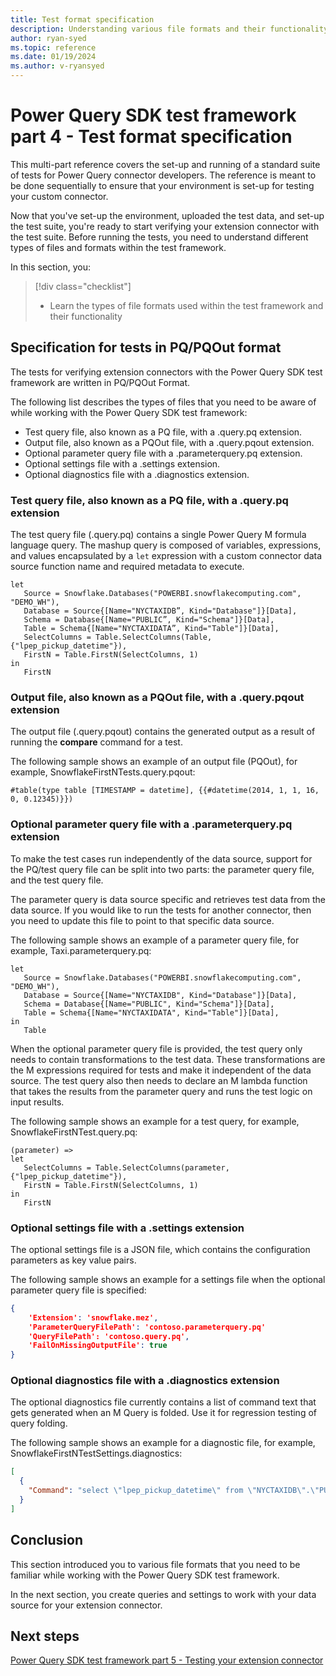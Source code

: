 ```yaml
---
title: Test format specification
description: Understanding various file formats and their functionality within the Power Query SDK test framework.
author: ryan-syed
ms.topic: reference
ms.date: 01/19/2024
ms.author: v-ryansyed
---
```


# Power Query SDK test framework part 4 - Test format specification

This multi-part reference covers the set-up and running of a standard suite of tests for Power Query connector developers. The reference is meant to be done sequentially to ensure that your environment is set-up for testing your custom connector.

Now that you've set-up the environment, uploaded the test data, and set-up the test suite, you're ready to start verifying your extension connector with the test suite. Before running the tests, you need to understand different types of files and formats within the test framework.

In this section, you:

> [!div class="checklist"]
>
> * Learn the types of file formats used within the test framework and their functionality

## Specification for tests in PQ/PQOut format

The tests for verifying extension connectors with the Power Query SDK test framework are written in PQ/PQOut Format.  

The following list describes the types of files that you need to be aware of while working with the Power Query SDK test framework:

* Test query file, also known as a PQ file, with a \.query.pq extension.
* Output file, also known as a PQOut file, with a \.query.pqout extension.
* Optional parameter query file with a \.parameterquery.pq extension.
* Optional settings file with a \.settings extension.
* Optional diagnostics file with a \.diagnostics extension.

### Test query file, also known as a PQ file, with a \.query.pq extension

The test query file (.query.pq) contains a single Power Query M formula language query. The mashup query is composed of variables, expressions, and values encapsulated by a `let` expression with a custom connector data source function name and required metadata to execute.

```powerquery-m
let
   Source = Snowflake.Databases("POWERBI.snowflakecomputing.com", "DEMO_WH"),
   Database = Source{[Name="NYCTAXIDB”, Kind="Database"]}[Data],
   Schema = Database{[Name="PUBLIC”, Kind="Schema"]}[Data],
   Table = Schema{[Name="NYCTAXIDATA”, Kind="Table"]}[Data],
   SelectColumns = Table.SelectColumns(Table, {"lpep_pickup_datetime"}),
   FirstN = Table.FirstN(SelectColumns, 1)
in
   FirstN
```

### Output file, also known as a PQOut file, with a \.query.pqout extension

The output file (.query.pqout) contains the generated output as a result of running the **compare** command for a test.

The following sample shows an example of an output file (PQOut), for example, SnowflakeFirstNTests.query.pqout:

```powerquery-m
#table(type table [TIMESTAMP = datetime], {{#datetime(2014, 1, 1, 16, 0, 0.12345)}})
```

### Optional parameter query file with a \.parameterquery.pq extension

To make the test cases run independently of the data source, support for the PQ/test query file can be split into two parts: the parameter query file, and the test query file.  

The parameter query is data source specific and retrieves test data from the data source. If you would like to run the tests for another connector, then you need to update this file to point to that specific data source.

The following sample shows an example of a parameter query file, for example, Taxi.parameterquery.pq:

```powerquery-m
let
   Source = Snowflake.Databases("POWERBI.snowflakecomputing.com", "DEMO_WH"),
   Database = Source{[Name="NYCTAXIDB", Kind="Database"]}[Data],
   Schema = Database{[Name="PUBLIC", Kind="Schema"]}[Data],
   Table = Schema{[Name="NYCTAXIDATA", Kind="Table"]}[Data],
in
   Table
```

When the optional parameter query file is provided, the test query only needs to contain transformations to the test data. These transformations are the M expressions required for tests and make it independent of the data source. The test query also then needs to declare an M lambda function that takes the results from the parameter query and runs the test logic on input results.

The following sample shows an example for a test query, for example, SnowflakeFirstNTest.query.pq:

```powerquery-m
(parameter) => 
let
   SelectColumns = Table.SelectColumns(parameter, {"lpep_pickup_datetime"}),
   FirstN = Table.FirstN(SelectColumns, 1)
in
   FirstN
```

### Optional settings file with a \.settings extension

The optional settings file is a JSON file, which contains the configuration parameters as key value pairs.

The following sample shows an example for a settings file when the optional parameter query file is specified:

```json
{
    'Extension': 'snowflake.mez',
    'ParameterQueryFilePath': 'contoso.parameterquery.pq'
    'QueryFilePath': 'contoso.query.pq',
    'FailOnMissingOutputFile': true
}
```

### Optional diagnostics file with a \.diagnostics extension

The optional diagnostics file currently contains a list of command text that gets generated when an M Query is folded. Use it for regression testing of query folding.  

The following sample shows an example for a diagnostic file, for example, SnowflakeFirstNTestSettings.diagnostics:

```json
[
  {
    "Command": "select \"lpep_pickup_datetime\" from \"NYCTAXIDB\".\"PUBLIC\".\"NYCTAXIDATA\" LIMIT 1 OFFSET 0"
  }
]
```

## Conclusion

This section introduced you to various file formats that you need to be familiar while working with the Power Query SDK test framework.

In the next section, you create queries and settings to work with your data source for your extension connector.

## Next steps

[Power Query SDK test framework part 5 - Testing your extension connector](./5-connector.md)
